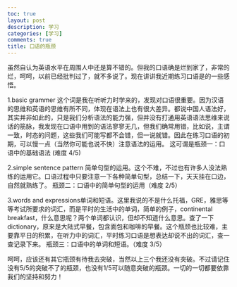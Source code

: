 ```yaml
---
toc: true
layout: post
description: 学习
categories: [学习]
comments: true
title: 口语的瓶颈
---
```


虽然自认为英语水平在周围人中还是算不错的。但我的口语确是烂到家了，非常的烂，呵呵，以前已经批判过了，就不多说了。现在讲讲我近期练习口语是的一些感悟。

1.basic grammer 这个词是我在听听力时学来的，发现对口语很重要。因为汉语的思维和英语的思维有所不同，体现在语法上也有很大差异。都说中国人语法好，其实并非如此的，只是我们分析语法的能力强，但并没有打通用英语语法思维来说话的筋脉，我发现在口语中用到的语法寥寥无几，但我们确常用错，比如说，主谓一致，时态的问题，这些我们可能写都不会错，但一说就错。因此在练习口语的初期，可以慢一点（当然你可能也说不快）注意语法的运用。
这可谓是瓶颈一：口语中的基础语法 (难度 4/5)

2.simple sentence pattern 简单句型的运用。这个不难，不过也有许多人没法熟练的运用它。口语过程中只要注意一下各种简单句型，总结一下，天天挂在口边，自然就熟练了。
瓶颈二：口语中的简单句型的运用（难度 2/5）

3.words and expressions单词和短语。这里我说的不是什么托福，GRE，雅思等等考试所要求的词汇，而是平时的生活中的单词，简单的例子，continental breakfast，什么意思呢？两个单词都认识，但却不知道什么意思。查了一下 dictionary，原来是大陆式早餐，包含面包和咖啡的早餐。这个瓶颈也比较难，主要靠平日的积累，在听力中的词汇，平时练习口语是想表达却说不出的词汇，查一查记录下来。
瓶颈三：口语中的单词和短语。（难度 3/5）

呵呵，应该还有其它瓶颈有待我去突破，当然以上三个我还没有突破。不过请记住没有5/5的突破不了的瓶颈，也没有1/5可以随意突破的瓶颈。一切的一切都要依靠我们的坚持和努力！
